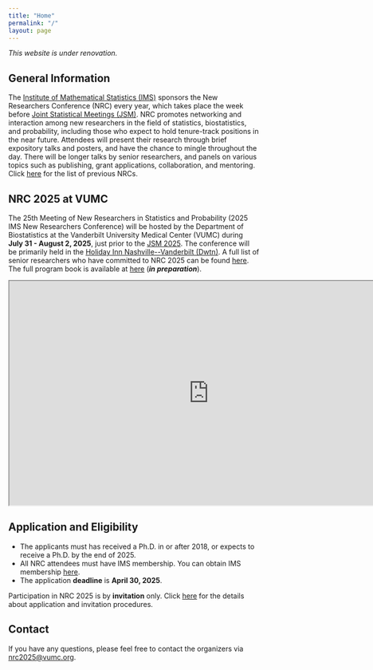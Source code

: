 ```yaml
---
title: "Home"
permalink: "/"
layout: page
---
```


*This website is under renovation.*

## General Information

The [Institute of Mathematical Statistics (IMS)](https://imstat.org/) sponsors the New Researchers Conference (NRC) every year, which takes place the week before [Joint Statistical Meetings (JSM)](https://www.amstat.org/meetings/joint-statistical-meetings). NRC promotes networking and interaction among new researchers in the field of statistics, biostatistics, and probability, including those who expect to hold tenure-track positions in the near future. Attendees will present their research through brief expository talks and posters, and have the chance to mingle throughout the day. There will be longer talks by senior researchers, and panels on various topics such as publishing, grant applications, collaboration, and mentoring. Click [here](https://imstat.org/ims-groups/ims-new-researchers-group/past-conferences/) for the list of previous NRCs.

## NRC 2025 at VUMC

The 25th Meeting of New Researchers in Statistics and Probability (2025 IMS New Researchers Conference) will be hosted by the Department of Biostatistics at the Vanderbilt University Medical Center (VUMC) during **July 31 - August 2, 2025**, just prior to the [JSM 2025](https://ww2.amstat.org/meetings/jsm/2025/). The conference will be primarily held in the [Holiday Inn Nashville--Vanderbilt (Dwtn)](https://www.ihg.com/holidayinn/hotels/us/en/nashville/bnavb/hoteldetail?cm_mmc=GoogleMaps-_-HI-_-US-_-BNAVB). A full list of senior researchers who have committed to NRC 2025 can be found [here](https://nrc2025.github.io/speakers/). The full program book is available at [here]() (***in preparation***).

<iframe src="https://nrc2025.github.io/vuleafmap.html" width="800" height="450"></iframe>

## Application and Eligibility

- The applicants must has received a Ph.D. in or after 2018, or expects to receive a Ph.D. by the end of 2025.
- All NRC attendees must have IMS membership. You can obtain IMS membership [here](https://imstat.org/individual-membership/). 
- The application **deadline** is **April 30, 2025**.

Participation in NRC 2025 is by **invitation** only. Click [here](https://nrc2025.github.io/application/) for the details about application and invitation procedures. 

## Contact

If you have any questions, please feel free to contact the organizers via <a href="mailto:nrc2025@vumc.org">nrc2025@vumc.org</a>.
